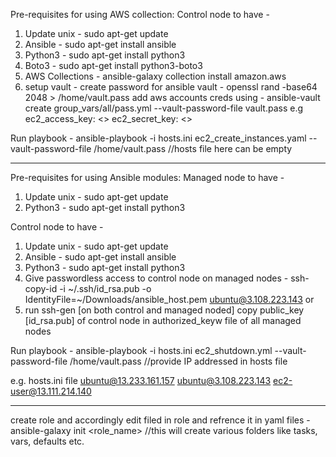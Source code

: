 Pre-requisites for using AWS collection:
Control node to have -
1. Update unix - sudo apt-get update
2. Ansible - sudo apt-get install ansible
3. Python3 - sudo apt-get install python3
4. Boto3   - sudo apt-get install python3-boto3
5. AWS Collections - ansible-galaxy collection install amazon.aws
6. setup vault - 
  create password for ansible vault - openssl rand -base64 2048 > /home/vault.pass
  add aws accounts creds using      - ansible-vault create group_vars/all/pass.yml --vault-password-file vault.pass
  e.g ec2_access_key: <>
      ec2_secret_key: <>

Run playbook - 
ansible-playbook -i hosts.ini ec2_create_instances.yaml --vault-password-file /home/vault.pass  //hosts file here can be empty

--------------------------------------------------------------------------------------------------------------------

Pre-requisites for using Ansible modules:
Managed node to have -
1. Update unix - sudo apt-get update
2. Python3 - sudo apt-get install python3

Control node to have -
1. Update unix - sudo apt-get update
2. Ansible - sudo apt-get install ansible
3. Python3 - sudo apt-get install python3
4. Give passwordless access to control node on managed nodes -
   ssh-copy-id -i ~/.ssh/id_rsa.pub -o IdentityFile=~/Downloads/ansible_host.pem ubuntu@3.108.223.143
or
4. run ssh-gen [on both control and managed noded]
   copy public_key [id_rsa.pub] of control node in authorized_keyw file of all managed nodes

Run playbook - 
ansible-playbook -i hosts.ini ec2_shutdown.yml --vault-password-file /home/vault.pass  //provide IP addressed in hosts file

e.g. hosts.ini file
ubuntu@13.233.161.157
ubuntu@3.108.223.143
ec2-user@13.111.214.140


-------------------------------------------------------------------------------------------------------------------
create role and accordingly edit filed in role and refrence it in yaml files -
ansible-galaxy init <role_name>  //this will create various folders like tasks, vars, defaults etc.
